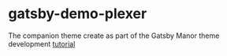# gatsby-demo-plexer
The companion theme create as part of the Gatsby Manor theme development [tutorial](https://www.gatsbymanor.com/docs/tutorials/theme-development/)
